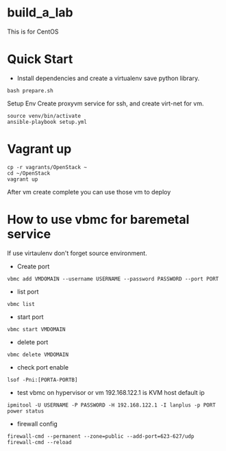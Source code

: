 # build_a_lab
This is for CentOS

# Quick Start
* Install dependencies and create a virtualenv save python library.
```
bash prepare.sh
```
Setup Env
Create proxyvm service for ssh, and create virt-net for vm.
```
source venv/bin/activate
ansible-playbook setup.yml
```

# Vagrant up
```
cp -r vagrants/OpenStack ~
cd ~/OpenStack
vagrant up
```
After vm create complete you can use those vm to deploy

# How to use vbmc for baremetal service
If use virtaulenv don't forget source environment.

* Create port
```
vbmc add VMDOMAIN --username USERNAME --password PASSWORD --port PORT
```
* list port
```
vbmc list
```
* start port
```
vbmc start VMDOMAIN
```
* delete port
```
vbmc delete VMDOMAIN
```
* check port enable
```
lsof -Pni:[PORTA-PORTB]
```
* test vbmc
on hypervisor or vm 192.168.122.1 is KVM host default ip
```
ipmitool -U USERNAME -P PASSWORD -H 192.168.122.1 -I lanplus -p PORT power status
```
* firewall config
```
firewall-cmd --permanent --zone=public --add-port=623-627/udp
firewall-cmd --reload
```



